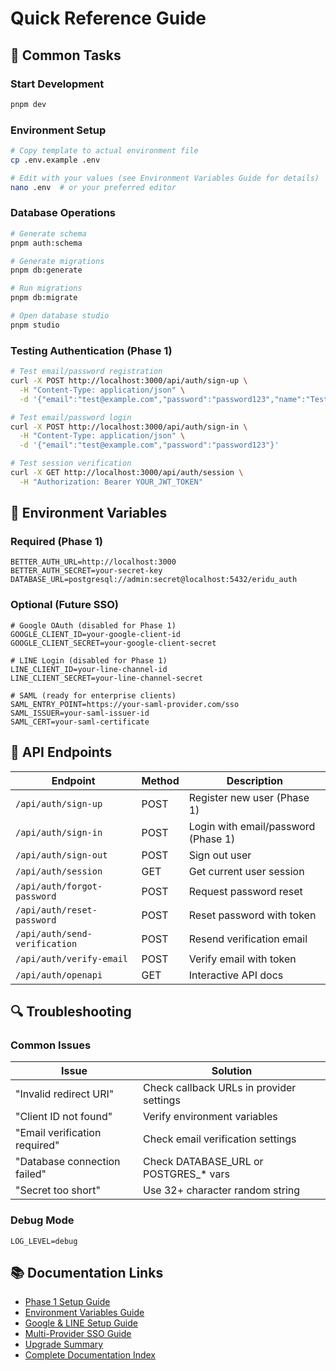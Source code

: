 # Quick Reference Guide

## 🚀 Common Tasks

### **Start Development**
```bash
pnpm dev
```

### **Environment Setup**
```bash
# Copy template to actual environment file
cp .env.example .env

# Edit with your values (see Environment Variables Guide for details)
nano .env  # or your preferred editor
```

### **Database Operations**
```bash
# Generate schema
pnpm auth:schema

# Generate migrations
pnpm db:generate

# Run migrations
pnpm db:migrate

# Open database studio
pnpm studio
```

### **Testing Authentication (Phase 1)**
```bash
# Test email/password registration
curl -X POST http://localhost:3000/api/auth/sign-up \
  -H "Content-Type: application/json" \
  -d '{"email":"test@example.com","password":"password123","name":"Test User"}'

# Test email/password login
curl -X POST http://localhost:3000/api/auth/sign-in \
  -H "Content-Type: application/json" \
  -d '{"email":"test@example.com","password":"password123"}'

# Test session verification
curl -X GET http://localhost:3000/api/auth/session \
  -H "Authorization: Bearer YOUR_JWT_TOKEN"
```

## 🔧 Environment Variables

### **Required (Phase 1)**
```env
BETTER_AUTH_URL=http://localhost:3000
BETTER_AUTH_SECRET=your-secret-key
DATABASE_URL=postgresql://admin:secret@localhost:5432/eridu_auth
```

### **Optional (Future SSO)**
```env
# Google OAuth (disabled for Phase 1)
GOOGLE_CLIENT_ID=your-google-client-id
GOOGLE_CLIENT_SECRET=your-google-client-secret

# LINE Login (disabled for Phase 1)
LINE_CLIENT_ID=your-line-channel-id
LINE_CLIENT_SECRET=your-line-channel-secret

# SAML (ready for enterprise clients)
SAML_ENTRY_POINT=https://your-saml-provider.com/sso
SAML_ISSUER=your-saml-issuer-id
SAML_CERT=your-saml-certificate
```

## 📡 API Endpoints

| Endpoint | Method | Description |
|----------|--------|-------------|
| `/api/auth/sign-up` | POST | Register new user (Phase 1) |
| `/api/auth/sign-in` | POST | Login with email/password (Phase 1) |
| `/api/auth/sign-out` | POST | Sign out user |
| `/api/auth/session` | GET | Get current user session |
| `/api/auth/forgot-password` | POST | Request password reset |
| `/api/auth/reset-password` | POST | Reset password with token |
| `/api/auth/send-verification` | POST | Resend verification email |
| `/api/auth/verify-email` | POST | Verify email with token |
| `/api/auth/openapi` | GET | Interactive API docs |

## 🔍 Troubleshooting

### **Common Issues**

| Issue | Solution |
|-------|----------|
| "Invalid redirect URI" | Check callback URLs in provider settings |
| "Client ID not found" | Verify environment variables |
| "Email verification required" | Check email verification settings |
| "Database connection failed" | Check DATABASE_URL or POSTGRES_* vars |
| "Secret too short" | Use 32+ character random string |

### **Debug Mode**
```env
LOG_LEVEL=debug
```

## 📚 Documentation Links

- [Phase 1 Setup Guide](./PHASE_1_SETUP.md)
- [Environment Variables Guide](./ENVIRONMENT_VARIABLES.md)
- [Google & LINE Setup Guide](./GOOGLE_LINE_SETUP.md)
- [Multi-Provider SSO Guide](./MULTI_PROVIDER_SSO_GUIDE.md)
- [Upgrade Summary](./UPGRADE_SUMMARY.md)
- [Complete Documentation Index](./README.md)
